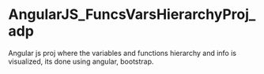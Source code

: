# AngularJS_FuncsVarsHierarchyProj_adp
Angular js proj where the variables and functions hierarchy and info is visualized, its done using angular, bootstrap.
